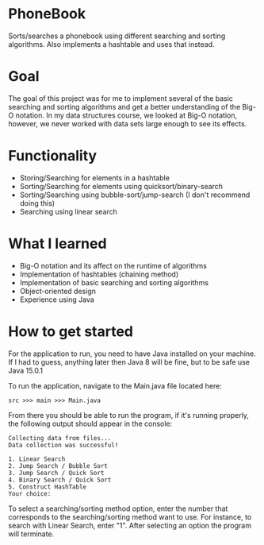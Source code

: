 # PhoneBook
Sorts/searches a phonebook using different searching and sorting algorithms. Also implements a hashtable and uses that instead.

# Goal
The goal of this project was for me to implement several of the basic searching and sorting algorithms and get a better understanding of the Big-O notation. In my data structures course, we looked at Big-O notation, however, we never worked 
with data sets large enough to see its effects.

# Functionality
- Storing/Searching for elements in a hashtable
- Sorting/Searching for elements using quicksort/binary-search
- Sorting/Searching using bubble-sort/jump-search (I don't recommend doing this)
- Searching using linear search

# What I learned
- Big-O notation and its affect on the runtime of algorithms
- Implementation of hashtables (chaining method)
- Implementation of basic searching and sorting algorithms
- Object-oriented design
- Experience using Java

# How to get started
For the application to run, you need to have Java installed on your machine. If I had to guess, anything later
then Java 8 will be fine, but to be safe use Java 15.0.1

To run the application, navigate to the Main.java file located here:
```
src >>> main >>> Main.java
```
From there you should be able to run the program, if it's running properly, the following output should appear in the console:
```
Collecting data from files...
Data collection was successful!

1. Linear Search
2. Jump Search / Bubble Sort
3. Jump Search / Quick Sort
4. Binary Search / Quick Sort
5. Construct HashTable
Your choice:
```

To select a searching/sorting method option, enter the number that corresponds to the searching/sorting method want to use. 
For instance, to search with Linear Search, enter "1". After selecting an option the program will terminate.

